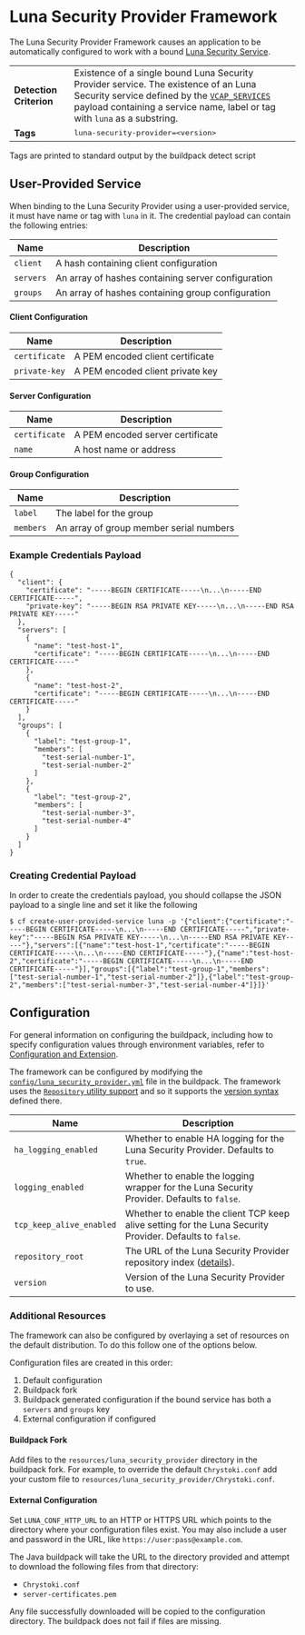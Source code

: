 # Luna Security Provider Framework
The Luna Security Provider Framework causes an application to be automatically configured to work with a bound [Luna Security Service][].

<table>
  <tr>
    <td><strong>Detection Criterion</strong></td>
    <td>Existence of a single bound Luna Security Provider service. The existence of an Luna Security service defined by the <a href="http://docs.cloudfoundry.org/devguide/deploy-apps/environment-variable.html#VCAP-SERVICES"><code>VCAP_SERVICES</code></a> payload containing a service name, label or tag with <code>luna</code> as a substring.
</td>
  </tr>
  <tr>
    <td><strong>Tags</strong></td>
    <td><tt>luna-security-provider=&lt;version&gt;</tt></td>
  </tr>
</table>
Tags are printed to standard output by the buildpack detect script

## User-Provided Service
When binding to the Luna Security Provider using a user-provided service, it must have name or tag with `luna` in it. The credential payload can contain the following entries:

| Name | Description
| ---- | -----------
| `client` | A hash containing client configuration
| `servers` | An array of hashes containing server configuration
| `groups` | An array of hashes containing group configuration

#### Client Configuration
| Name | Description
| ---- | -----------
| `certificate` | A PEM encoded client certificate
| `private-key` | A PEM encoded client private key

#### Server Configuration
| Name | Description
| ---- | -----------
| `certificate` | A PEM encoded server certificate
| `name` | A host name or address

#### Group Configuration
| Name | Description
| ---- | -----------
| `label` | The label for the group
| `members` | An array of group member serial numbers

### Example Credentials Payload
```
{
  "client": {
    "certificate": "-----BEGIN CERTIFICATE-----\n...\n-----END CERTIFICATE-----",
    "private-key": "-----BEGIN RSA PRIVATE KEY-----\n...\n-----END RSA PRIVATE KEY-----"
  },
  "servers": [
    {
      "name": "test-host-1",
      "certificate": "-----BEGIN CERTIFICATE-----\n...\n-----END CERTIFICATE-----"
    },
    {
      "name": "test-host-2",
      "certificate": "-----BEGIN CERTIFICATE-----\n...\n-----END CERTIFICATE-----"
    }
  ],
  "groups": [
    {
      "label": "test-group-1",
      "members": [
        "test-serial-number-1",
        "test-serial-number-2"
      ]
    },
    {
      "label": "test-group-2",
      "members": [
        "test-serial-number-3",
        "test-serial-number-4"
      ]
    }
  ]
}
```

### Creating Credential Payload
In order to create the credentials payload, you should collapse the JSON payload to a single line and set it like the following

```
$ cf create-user-provided-service luna -p '{"client":{"certificate":"-----BEGIN CERTIFICATE-----\n...\n-----END CERTIFICATE-----","private-key":"-----BEGIN RSA PRIVATE KEY-----\n...\n-----END RSA PRIVATE KEY-----"},"servers":[{"name":"test-host-1","certificate":"-----BEGIN CERTIFICATE-----\n...\n-----END CERTIFICATE-----"},{"name":"test-host-2","certificate":"-----BEGIN CERTIFICATE-----\n...\n-----END CERTIFICATE-----"}],"groups":[{"label":"test-group-1","members":["test-serial-number-1","test-serial-number-2"]},{"label":"test-group-2","members":["test-serial-number-3","test-serial-number-4"]}]}'
```

## Configuration
For general information on configuring the buildpack, including how to specify configuration values through environment variables, refer to [Configuration and Extension][].

The framework can be configured by modifying the [`config/luna_security_provider.yml`][] file in the buildpack. The framework uses the [`Repository` utility support][repositories] and so it supports the [version syntax][] defined there.

| Name | Description
| ---- | -----------
| `ha_logging_enabled` | Whether to enable HA logging for the Luna Security Provider.  Defaults to `true`.
| `logging_enabled` | Whether to enable the logging wrapper for the Luna Security Provider.  Defaults to `false`.
| `tcp_keep_alive_enabled` | Whether to enable the client TCP keep alive setting for the Luna Security Provider.  Defaults to `false`.
| `repository_root` | The URL of the Luna Security Provider repository index ([details][repositories]).
| `version` | Version of the Luna Security Provider to use.

### Additional Resources
The framework can also be configured by overlaying a set of resources on the default distribution.  To do this follow one of the options below.

Configuration files are created in this order:

1. Default configuration
2. Buildpack fork
3. Buildpack generated configuration if the bound service has both a `servers` and `groups` key
4. External configuration if configured

#### Buildpack Fork
Add files to the `resources/luna_security_provider` directory in the buildpack fork.  For example, to override the default `Chrystoki.conf` add your custom file to `resources/luna_security_provider/Chrystoki.conf`.

#### External Configuration
Set `LUNA_CONF_HTTP_URL` to an HTTP or HTTPS URL which points to the directory where your configuration files exist. You may also include a user and password in the URL, like `https://user:pass@example.com`.

The Java buildpack will take the URL to the directory provided and attempt to download the following files from that directory:

- `Chrystoki.conf`
- `server-certificates.pem`

Any file successfully downloaded will be copied to the configuration directory. The buildpack does not fail if files are missing.

[`config/luna_security_provider.yml`]: ../config/luna_security_provider.yml
[Luna Security Service]: http://www.safenet-inc.com/data-encryption/hardware-security-modules-hsms/
[Configuration and Extension]: ../README.md#configuration-and-extension
[repositories]: extending-repositories.md
[version syntax]: extending-repositories.md#version-syntax-and-ordering

